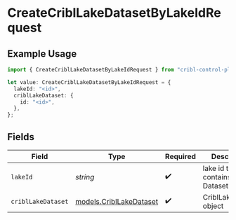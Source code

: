 # CreateCriblLakeDatasetByLakeIdRequest

## Example Usage

```typescript
import { CreateCriblLakeDatasetByLakeIdRequest } from "cribl-control-plane/models/operations";

let value: CreateCriblLakeDatasetByLakeIdRequest = {
  lakeId: "<id>",
  criblLakeDataset: {
    id: "<id>",
  },
};
```

## Fields

| Field                                                       | Type                                                        | Required                                                    | Description                                                 |
| ----------------------------------------------------------- | ----------------------------------------------------------- | ----------------------------------------------------------- | ----------------------------------------------------------- |
| `lakeId`                                                    | *string*                                                    | :heavy_check_mark:                                          | lake id that contains the Datasets                          |
| `criblLakeDataset`                                          | [models.CriblLakeDataset](../../models/cribllakedataset.md) | :heavy_check_mark:                                          | CriblLakeDataset object                                     |